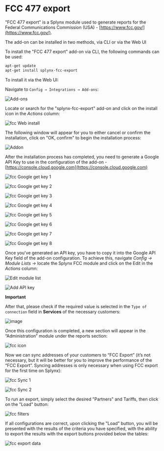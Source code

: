 FCC 477 export
==============

"FCC 477 export" is a Splynx module used to generate reports for the Federal Communications Commission (USA) - [https://www.fcc.gov/](https://www.fcc.gov/).

The add-on can be installed in two methods, via CLI or via the Web UI

To install the "FCC 477 export" add-on via CLI, the following commands can be used:

```bash
apt-get update
apt-get install splynx-fcc-export
```
To install it via the Web UI:

Navigate to `Config → Integrations → Add-ons`:

![Add-ons](0.png)

Locate or search for the "splynx-fcc-export" add-on and click on the install icon in the *Actions* column:

![fcc Web install](fcc_web_install.png)

The following window will appear for you to either cancel or confirm the installation, click on "OK, confirm" to begin the installation process:

![Addon](confirm.png)

After the installation process has completed, you need to generate a Google API Key to use in the configuration of the add-on - [https://console.cloud.google.com](https://console.cloud.google.com)

![fcc Google get key 1](fcc_google_key_1.png)

![fcc Google get key 2](fcc_google_key_2.png)

![fcc Google get key 3](fcc_google_key_3.png)

![fcc Google get key 4](fcc_google_key_4.png)

![fcc Google get key 5](fcc_google_key_5.png)

![fcc Google get key 6](fcc_google_key_6.png)

![fcc Google get key 7](fcc_google_key_7.png)

![fcc Google get key 8](fcc_google_key_8.png)

Once you've generated an API key, you have to copy it into the Google API Key field of the add-on configuration. To achieve this, navigate *Config → Module Lists →* locate the Splynx FCC module and click on the Edit in the *Actions* column:

![Edit module list](edit_module_list.png)

![Add API key](add_api_key.png)

**Important**

After that, please check if the required value is selected in the `Type of connection` field in **Services** of the necessary customers:

![image](type_of_connection.png)

Once this configuration is completed, a new section will appear in the “Administration” module under the reports section:

![fcc icon](fcc_icon.png)

Now we can sync addresses of your customers to “FCC Export” (it’s not necessary, but it will be better for you to improve the performance of the “FCC Export”. Syncing addresses is only necessary when using FCC export for the first time on Splynx):

![fcc Sync 1](fcc_sync_1.png)

![fcc Sync 2](fcc_sync_2.png)

To run an export, simply select the desired "Partners" and Tariffs, then click on the "Load" button:

![fcc filters](fcc_filters.png)

If all configurations are correct, upon clicking the "Load" button, you will be presented with the results of the criteria you have specified, with the ability to export the results with the export buttons provided below the tables:

![fcc export data](export_report.png)
